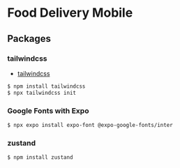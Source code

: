 # Food Delivery Mobile

## Packages

### tailwindcss
- [tailwindcss](https://tailwindcss.com/docs/installation)
```bash
$ npm install tailwindcss
$ npx tailwindcss init
```

### Google Fonts with Expo
```bash
$ npx expo install expo-font @expo-google-fonts/inter
```

### zustand
```bash
$ npm install zustand
```
